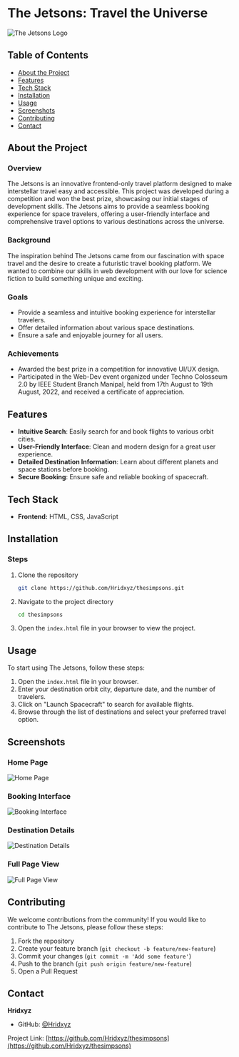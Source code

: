 # The Jetsons: Travel the Universe

![The Jetsons Logo](path/to/logo.png)

## Table of Contents
- [About the Project](#about-the-project)
- [Features](#features)
- [Tech Stack](#tech-stack)
- [Installation](#installation)
- [Usage](#usage)
- [Screenshots](#screenshots)
- [Contributing](#contributing)
- [Contact](#contact)

## About the Project

### Overview
The Jetsons is an innovative frontend-only travel platform designed to make interstellar travel easy and accessible. This project was developed during a competition and won the best prize, showcasing our initial stages of development skills. The Jetsons aims to provide a seamless booking experience for space travelers, offering a user-friendly interface and comprehensive travel options to various destinations across the universe.

### Background
The inspiration behind The Jetsons came from our fascination with space travel and the desire to create a futuristic travel booking platform. We wanted to combine our skills in web development with our love for science fiction to build something unique and exciting.

### Goals
- Provide a seamless and intuitive booking experience for interstellar travelers.
- Offer detailed information about various space destinations.
- Ensure a safe and enjoyable journey for all users.

### Achievements
- Awarded the best prize in a competition for innovative UI/UX design.
- Participated in the Web-Dev event organized under Techno Colosseum 2.0 by IEEE Student Branch Manipal, held from 17th August to 19th August, 2022, and received a certificate of appreciation.

## Features

- **Intuitive Search**: Easily search for and book flights to various orbit cities.
- **User-Friendly Interface**: Clean and modern design for a great user experience.
- **Detailed Destination Information**: Learn about different planets and space stations before booking.
- **Secure Booking**: Ensure safe and reliable booking of spacecraft.

## Tech Stack

- **Frontend:** HTML, CSS, JavaScript

## Installation

### Steps

1. Clone the repository
   ```sh
   git clone https://github.com/Hridxyz/thesimpsons.git
   ```
2. Navigate to the project directory
   ```sh
   cd thesimpsons
   ```
3. Open the `index.html` file in your browser to view the project.

## Usage

To start using The Jetsons, follow these steps:

1. Open the `index.html` file in your browser.
2. Enter your destination orbit city, departure date, and the number of travelers.
3. Click on "Launch Spacecraft" to search for available flights.
4. Browse through the list of destinations and select your preferred travel option.

## Screenshots

### Home Page
![Home Page](path/to/screenshot1.jpeg)

### Booking Interface
![Booking Interface](path/to/screenshot2.jpeg)

### Destination Details
![Destination Details](path/to/screenshot3.jpeg)

### Full Page View
![Full Page View](path/to/screenshot4.jpeg)

## Contributing

We welcome contributions from the community! If you would like to contribute to The Jetsons, please follow these steps:

1. Fork the repository
2. Create your feature branch (`git checkout -b feature/new-feature`)
3. Commit your changes (`git commit -m 'Add some feature'`)
4. Push to the branch (`git push origin feature/new-feature`)
5. Open a Pull Request

## Contact

**Hridxyz**
- GitHub: [@Hridxyz](https://github.com/Hridxyz)

Project Link: [https://github.com/Hridxyz/thesimpsons](https://github.com/Hridxyz/thesimpsons)

